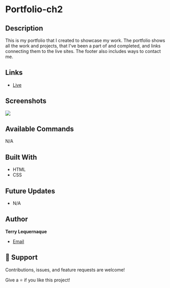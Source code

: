 # Portfolio-ch2

## Description
This is my portfolio that I created to showcase my work. The portfolio shows all the work and projects, that I've been a part of and completed, and links connecting them to the live sites. The footer also includes ways to contact me. 

## Links

- [Live](https://tlequernaque.github.io/Horiseon-ch1/)

## Screenshots

![](Hsite-screenshot.png)

## Available Commands

N/A

## Built With

- HTML
- CSS

## Future Updates

- N/A

## Author

**Terry Lequernaque**

- [Email](mailto:t.lequernaque@yahoo.com?subject=Hi "Hi!")

## 🤝 Support

Contributions, issues, and feature requests are welcome!

Give a ⭐️ if you like this project!